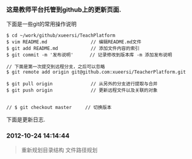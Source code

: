 ### 这是教师平台托管到github上的更新页面.
下面是一些git的常用操作说明

```
$ cd ~/work/github/xueersi/TeachPlatform
$ vim README.md                // 编辑README.md文件
$ git add README.md            // 添加文件内容的索引
$ git commit -m '发布说明'      // 记录修改到版本库 -m 添加发布说明

// 下面是第一次提交到远程分支，之后可以忽略
$ git remote add origin git@github.com:xueersi/TeacherPlatform.git

$ git pull origin              // 从另外的分支进行提取与合并
$ git push origin              // 更新远程文件以及关联的对象


// $ git checkout master     // 切换版本
```

下面是更新日志.

### 2012-10-24 14:14:44 ###
> 重新规划目录结构
> 文件路径规划
